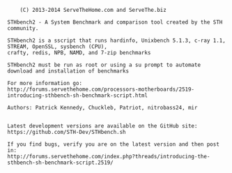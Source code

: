 		(C) 2013-2014 ServeTheHome.com and ServeThe.biz
		
 	STHbench2 - A System Benchmark and comparison tool created by the STH community.

	STHbench2 is a sscript that runs hardinfo, Unixbench 5.1.3, c-ray 1.1, STREAM, OpenSSL, sysbench (CPU),
	crafty, redis, NPB, NAMD, and 7-zip benchmarks
	
	STHbench2 must be run as root or using a su prompt to automate download and installation of benchmarks

	For more information go:
	http://forums.servethehome.com/processors-motherboards/2519-introducing-sthbench-sh-benchmark-script.html

 	Authors: Patrick Kennedy, Chuckleb, Patriot, nitrobass24, mir  


	Latest development versions are available on the GitHub site:  https://github.com/STH-Dev/STHbench.sh

   	If you find bugs, verify you are on the latest version and then post in:
	http://forums.servethehome.com/index.php?threads/introducing-the-sthbench-sh-benchmark-script.2519/
